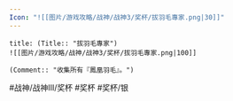 ```yaml
---
Icon: "![[图片/游戏攻略/战神/战神3/奖杯/拔羽毛專家.png|30]]"
---
```

```ad-common-silver-trophy
title: (Title:: "拔羽毛專家")
![[图片/游戏攻略/战神/战神3/奖杯/拔羽毛專家.png|100]]

(Comment:: "收集所有『鳳凰羽毛』。")
```

#战神/战神III/奖杯 #奖杯 #奖杯/银
